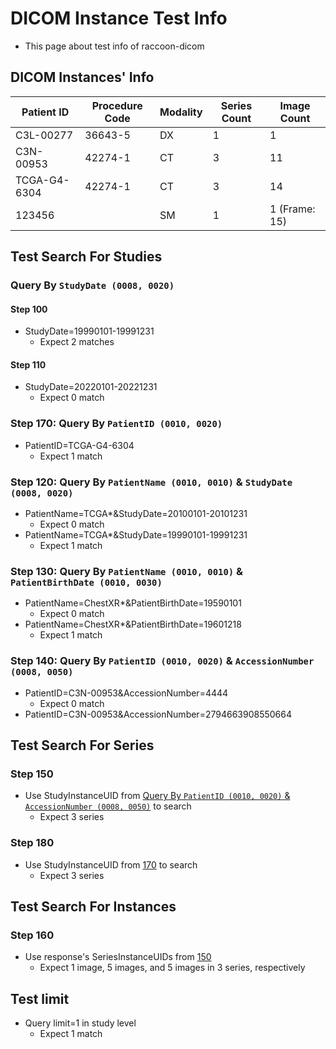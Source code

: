 # DICOM Instance Test Info
- This page about test info of raccoon-dicom

## DICOM Instances' Info
| Patient ID   | Procedure Code | Modality | Series Count | Image Count   |
|--------------|----------------|----------|--------------|---------------|
| C3L-00277    | 36643-5        | DX       | 1            | 1             |
| C3N-00953    | 42274-1        | CT       | 3            | 11            |
| TCGA-G4-6304 | 42274-1        | CT       | 3            | 14            |
| 123456       |                | SM       | 1            | 1 (Frame: 15) |

## Test Search For Studies
### Query By `StudyDate (0008, 0020)`
#### Step 100
- StudyDate=19990101-19991231
  - Expect 2 matches
#### Step 110
- StudyDate=20220101-20221231
  - Expect 0 match
### Step 170: Query By `PatientID (0010, 0020)`
- PatientID=TCGA-G4-6304
  - Expect 1 match

### Step 120: Query By `PatientName (0010, 0010)` & `StudyDate (0008, 0020)`
- PatientName=TCGA\*&StudyDate=20100101-20101231
  - Expect 0 match
- PatientName=TCGA\*&StudyDate=19990101-19991231
  - Expect 1 match

### Step 130: Query By `PatientName (0010, 0010)` & `PatientBirthDate (0010, 0030)`
- PatientName=ChestXR\*&PatientBirthDate=19590101
  - Expect 0 match
- PatientName=ChestXR\*&PatientBirthDate=19601218
  - Expect 1 match

### Step 140: Query By `PatientID (0010, 0020)` & `AccessionNumber (0008, 0050)`
- PatientID=C3N-00953&AccessionNumber=4444
  - Expect 0 match
- PatientID=C3N-00953&AccessionNumber=2794663908550664

## Test Search For Series
### Step 150
- Use StudyInstanceUID from [Query By `PatientID (0010, 0020)` & `AccessionNumber (0008, 0050)`](https://github.com/Chinlinlee/raccoon-dicom/wiki/DICOM-Instance-Test-Info#query-by-patientid-0010-0020--accessionnumber-0008-0050) to search
  - Expect 3 series
### Step 180
- Use StudyInstanceUID from [170](https://github.com/Chinlinlee/raccoon-dicom/wiki/DICOM-Instance-Test-Info#query-by-patientid-0010-0020-170) to search
  - Expect 3 series

## Test Search For Instances
### Step 160
- Use response's SeriesInstanceUIDs from [150](https://github.com/Chinlinlee/raccoon-dicom/wiki/DICOM-Instance-Test-Info#150)
  - Expect 1 image, 5 images, and 5 images in 3 series, respectively

## Test limit
- Query limit=1 in study level
  - Expect 1 match